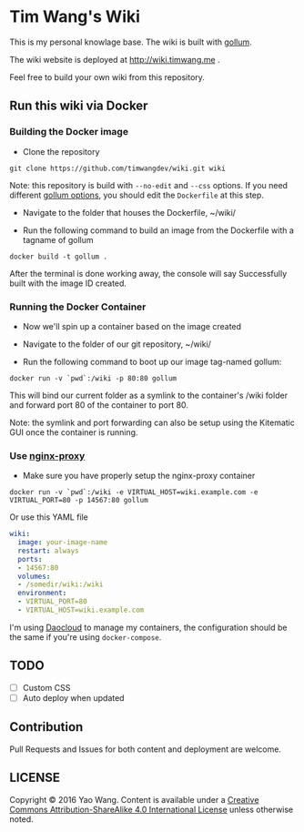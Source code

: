 # Tim Wang's Wiki

This is my personal knowlage base. The wiki is built with [gollum](https://github.com/gollum/gollum).

The wiki website is deployed at http://wiki.timwang.me .

Feel free to build your own wiki from this repository.

## Run this wiki via Docker

### Building the Docker image

* Clone the repository

```
git clone https://github.com/timwangdev/wiki.git wiki
```

Note: this repository is build with `--no-edit` and `--css` options. If you need different [gollum options](https://github.com/gollum/gollum#running), you should edit the `Dockerfile` at this step.

* Navigate to the folder that houses the Dockerfile, ~/wiki/

* Run the following command to build an image from the Dockerfile with a tagname of gollum

```
docker build -t gollum .
```

After the terminal is done working away, the console will say Successfully built with the image ID created.

### Running the Docker Container

* Now we'll spin up a container based on the image created

* Navigate to the folder of our git repository, ~/wiki/

* Run the following command to boot up our image tag-named gollum:

```
docker run -v `pwd`:/wiki -p 80:80 gollum
```

This will bind our current folder as a symlink to the container's /wiki folder and forward port 80 of the container to port 80. 

Note: the symlink and port forwarding can also be setup using the Kitematic GUI once the container is running.

### Use [nginx-proxy](https://github.com/jwilder/nginx-proxy)

* Make sure you have properly setup the nginx-proxy container

```
docker run -v `pwd`:/wiki -e VIRTUAL_HOST=wiki.example.com -e VIRTUAL_PORT=80 -p 14567:80 gollum
```

Or use this YAML file

```YAML
wiki:
  image: your-image-name
  restart: always
  ports:
  - 14567:80
  volumes:
  - /somedir/wiki:/wiki
  environment:
  - VIRTUAL_PORT=80
  - VIRTUAL_HOST=wiki.example.com
```

I'm using [Daocloud](http://www.daocloud.io/) to manage my containers, the configuration should be the same if you're using `docker-compose`.

## TODO

- [ ] Custom CSS
- [ ] Auto deploy when updated

## Contribution

Pull Requests and Issues for both content and deployment are welcome.

## LICENSE

Copyright © 2016 Yao Wang. Content is available under a [Creative Commons Attribution-ShareAlike 4.0 International License](http://creativecommons.org/licenses/by-sa/4.0/) unless otherwise noted.